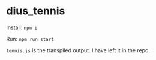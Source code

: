 # dius_tennis

Install: `npm i`

Run: `npm run start`

`tennis.js` is the transpiled output. I have left it in the repo.
